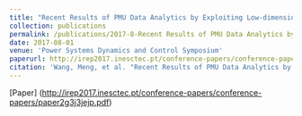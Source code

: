 ```yaml
---
title: "Recent Results of PMU Data Analytics by Exploiting Low-dimensional Structures"
collection: publications
permalink: /publications/2017-8-Recent Results of PMU Data Analytics by Exploiting Low-dimensional Structures 
date: 2017-08-01
venue: 'Power Systems Dynamics and Control Symposium'
paperurl: http://irep2017.inesctec.pt/conference-papers/conference-papers/paper2g3j3jejp.pdf
citation: 'Wang, Meng, et al. "Recent Results of PMU Data Analytics by Exploiting Low-dimensional Structures." Proc. of the 10th Bulk Power Systems Dynamics and Control Symposium (IREP), Espinho, Portugal. 2017.'
---
```

[Paper] (http://irep2017.inesctec.pt/conference-papers/conference-papers/paper2g3j3jejp.pdf)
